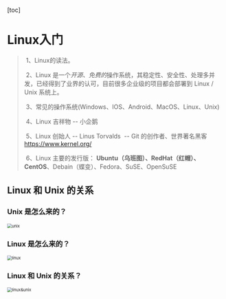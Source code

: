 [toc]

# Linux入门

> ​	1、Linux的读法。	
>
> ​	2、Linux 是一个*开源、免费的*操作系统，其稳定性、安全性、处理多并发，已经得到了业界的认可，目前很多企业级的项目都会部署到 Linux / Unix 系统上。
>
> ​	3、常见的操作系统(Windows、IOS、Android、MacOS、Linux、Unix)
>
> ​	4、Linux 吉祥物 -- 小企鹅
>
> ​	5、Linux 创始人 -- Linus Torvalds
> ​		-- Git 的创作者、世界著名黑客
> ​	<https://www.kernel.org/>
>
> ​	6、Linux 主要的发行版：
> ​		**Ubuntu（乌班图）、RedHat（红帽）、CentOS**、Debain（蝶变）、Fedora、SuSE、OpenSuSE	

## Linux 和 Unix 的关系

### Unix 是怎么来的？

<img src="D:\Tools\Typora\Document\Linux\基础篇\image\unix.png" alt="unix" style="zoom: 67%;" />

### Linux 是怎么来的？

<img src="D:\Tools\Typora\Document\Linux\基础篇\image\linux.png" alt="linux" style="zoom:67%;" />

### Linux 和 Unix 的关系？

<img src="D:\Tools\Typora\Document\Linux\基础篇\image\linux&unix.png" alt="linux&unix" style="zoom:67%;" />